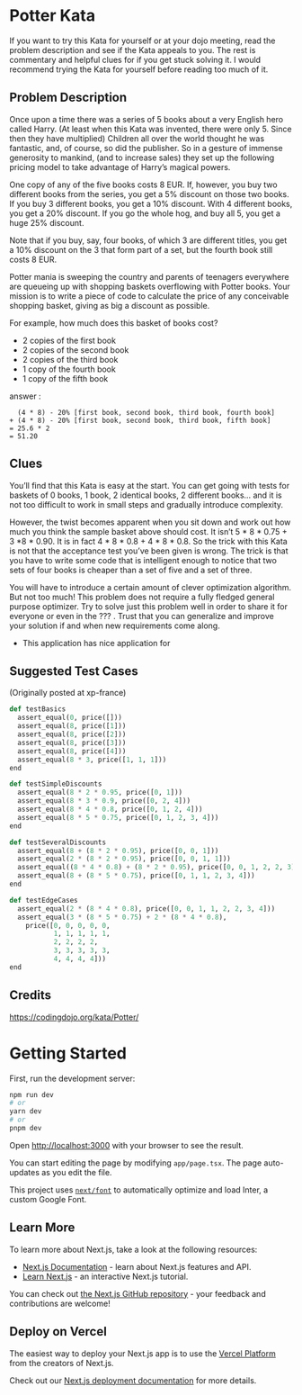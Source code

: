 # Potter Kata

If you want to try this Kata for yourself or at your dojo meeting, read the problem
description and see if the Kata appeals to you. The rest is commentary and helpful
clues for if you get stuck solving it. I would recommend trying the Kata for
yourself before reading too much of it.

## Problem Description

Once upon a time there was a series of 5 books about a very English hero called
Harry. (At least when this Kata was invented, there were only 5. Since then they
have multiplied) Children all over the world thought he was fantastic, and, of
course, so did the publisher. So in a gesture of immense generosity to mankind,
(and to increase sales) they set up the following pricing model to take advantage
of Harry’s magical powers.

One copy of any of the five books costs 8 EUR. If, however, you buy two different
books from the series, you get a 5% discount on those two books. If you buy 3
different books, you get a 10% discount. With 4 different books, you get a 20%
discount. If you go the whole hog, and buy all 5, you get a huge 25% discount.

Note that if you buy, say, four books, of which 3 are different titles, you get a
10% discount on the 3 that form part of a set, but the fourth book still costs 8
EUR.

Potter mania is sweeping the country and parents of teenagers everywhere are
queueing up with shopping baskets overflowing with Potter books. Your mission
is to write a piece of code to calculate the price of any conceivable shopping
basket, giving as big a discount as possible.

For example, how much does this basket of books cost?

- 2 copies of the first book
- 2 copies of the second book
- 2 copies of the third book
- 1 copy of the fourth book
- 1 copy of the fifth book

answer :

```
  (4 * 8) - 20% [first book, second book, third book, fourth book]
+ (4 * 8) - 20% [first book, second book, third book, fifth book]
= 25.6 * 2
= 51.20
```

## Clues

You’ll find that this Kata is easy at the start. You can get going with tests
for baskets of 0 books, 1 book, 2 identical books, 2 different books… and it is
not too difficult to work in small steps and gradually introduce complexity.

However, the twist becomes apparent when you sit down and work out how much you
think the sample basket above should cost. It isn’t 5 * 8 * 0.75 + 3 *8 * 0.90.
It is in fact 4 * 8 * 0.8 + 4 * 8 * 0.8. So the trick with this Kata is not that
the acceptance test you’ve been given is wrong. The trick is that you have to write
some code that is intelligent enough to notice that two sets of four books is
cheaper than a set of five and a set of three.

You will have to introduce a certain amount of clever optimization algorithm. But
not too much! This problem does not require a fully fledged general purpose
optimizer. Try to solve just this problem well in order to share it for everyone
or even in the ??? . Trust that you can generalize and improve your solution if
and when new requirements come along.

- This application has nice application for

## Suggested Test Cases

(Originally posted at xp-france)

```python
def testBasics
  assert_equal(0, price([]))
  assert_equal(8, price([1]))
  assert_equal(8, price([2]))
  assert_equal(8, price([3]))
  assert_equal(8, price([4]))
  assert_equal(8 * 3, price([1, 1, 1]))
end

def testSimpleDiscounts
  assert_equal(8 * 2 * 0.95, price([0, 1]))
  assert_equal(8 * 3 * 0.9, price([0, 2, 4]))
  assert_equal(8 * 4 * 0.8, price([0, 1, 2, 4]))
  assert_equal(8 * 5 * 0.75, price([0, 1, 2, 3, 4]))
end

def testSeveralDiscounts
  assert_equal(8 + (8 * 2 * 0.95), price([0, 0, 1]))
  assert_equal(2 * (8 * 2 * 0.95), price([0, 0, 1, 1]))
  assert_equal((8 * 4 * 0.8) + (8 * 2 * 0.95), price([0, 0, 1, 2, 2, 3]))
  assert_equal(8 + (8 * 5 * 0.75), price([0, 1, 1, 2, 3, 4]))
end

def testEdgeCases
  assert_equal(2 * (8 * 4 * 0.8), price([0, 0, 1, 1, 2, 2, 3, 4]))
  assert_equal(3 * (8 * 5 * 0.75) + 2 * (8 * 4 * 0.8),
    price([0, 0, 0, 0, 0,
           1, 1, 1, 1, 1,
           2, 2, 2, 2,
           3, 3, 3, 3, 3,
           4, 4, 4, 4]))
end
```

## Credits

https://codingdojo.org/kata/Potter/

# Getting Started

First, run the development server:

```bash
npm run dev
# or
yarn dev
# or
pnpm dev
```

Open [http://localhost:3000](http://localhost:3000) with your browser to see the result.

You can start editing the page by modifying `app/page.tsx`. The page auto-updates as you edit the file.

This project uses [`next/font`](https://nextjs.org/docs/basic-features/font-optimization) to automatically optimize and load Inter, a custom Google Font.

## Learn More

To learn more about Next.js, take a look at the following resources:

- [Next.js Documentation](https://nextjs.org/docs) - learn about Next.js features and API.
- [Learn Next.js](https://nextjs.org/learn) - an interactive Next.js tutorial.

You can check out [the Next.js GitHub repository](https://github.com/vercel/next.js/) - your feedback and contributions are welcome!

## Deploy on Vercel

The easiest way to deploy your Next.js app is to use the [Vercel Platform](https://vercel.com/new?utm_medium=default-template&filter=next.js&utm_source=create-next-app&utm_campaign=create-next-app-readme) from the creators of Next.js.

Check out our [Next.js deployment documentation](https://nextjs.org/docs/deployment) for more details.
